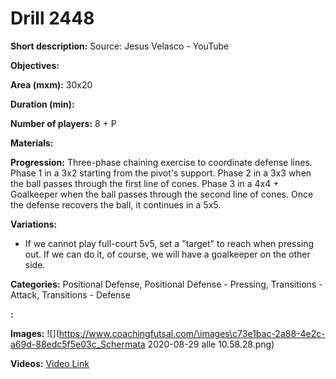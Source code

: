 # Drill 2448

**Short description:**
Source: Jesus Velasco - YouTube

**Objectives:**


**Area (mxm):**
30x20

**Duration (min):**


**Number of players:**
8 + P

**Materials:**


**Progression:**
Three-phase chaining exercise to coordinate defense lines. Phase 1 in a 3x2 starting from the pivot's support. Phase 2 in a 3x3 when the ball passes through the first line of cones. Phase 3 in a 4x4 + Goalkeeper when the ball passes through the second line of cones. Once the defense recovers the ball, it continues in a 5x5.

**Variations:**
- If we cannot play full-court 5v5, set a "target" to reach when pressing out. If we can do it, of course, we will have a goalkeeper on the other side.

**Categories:**
Positional Defense, Positional Defense - Pressing, Transitions - Attack, Transitions - Defense

**:**


**Images:**
![](https://www.coachingfutsal.com/\images\c73e1bac-2a88-4e2c-a69d-88edc5f5e03c_Schermata 2020-08-29 alle 10.58.28.png)

**Videos:**
[Video Link](https://www.youtube.com/embed/65FgGQqy51I)

